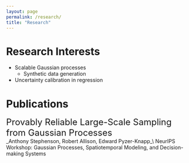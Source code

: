 ```yaml
---
layout: page
permalink: /research/
title: "Research"
---
```


<!-- <style>
ul {
   list-style: none;
   margin-left: 0;
   padding-left: 1em;
   text-indent: -1em;
}
   <\style> -->

# Research Interests

* Scalable Gaussian processes
  - Synthetic data generation
* Uncertainty calibration in regression

# Publications

  <li style="font-size: 18pt; list-style: none;"> Provably Reliable Large-Scale Sampling from Gaussian Processes </li>
_Anthony Stephenson, Robert Allison, Edward Pyzer-Knapp_\
  NeurIPS Workshop: Gaussian Processes, Spatiotemporal Modeling, and Decision-making Systems 

 
